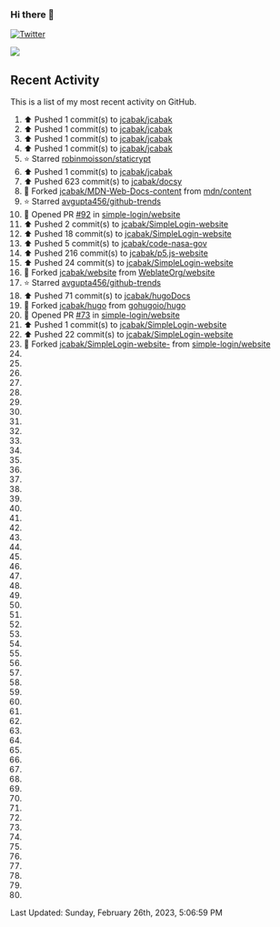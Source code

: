 ### Hi there 👋

[![Twitter](https://img.shields.io/twitter/follow/jcabak?style=social)](https://twitter.com/intent/follow?screen_name=JCabak)

![](http://github-profile-summary-cards.vercel.app/api/cards/profile-details?username=jcabak&theme=github)

<!--
**jcabak/jcabak** is a ✨ _special_ ✨ repository because its `README.md` (this file) appears on your GitHub profile.

Here are some ideas to get you started:

- 🔭 I’m currently working on ...
- 🌱 I’m currently learning ...
- 👯 I’m looking to collaborate on ...
- 🤔 I’m looking for help with ...
- 💬 Ask me about ...
- 📫 How to reach me: ...
- 😄 Pronouns: ...
- ⚡ Fun fact: ...
-->
## Recent Activity

This is a list of my most recent activity on GitHub.

<!--RECENT_ACTIVITY:start-->
1. ⬆️ Pushed 1 commit(s) to [jcabak/jcabak](https://github.com/jcabak/jcabak)<br>
2. ⬆️ Pushed 1 commit(s) to [jcabak/jcabak](https://github.com/jcabak/jcabak)<br>
3. ⬆️ Pushed 1 commit(s) to [jcabak/jcabak](https://github.com/jcabak/jcabak)<br>
4. ⬆️ Pushed 1 commit(s) to [jcabak/jcabak](https://github.com/jcabak/jcabak)<br>
5. ⭐ Starred [robinmoisson/staticrypt](https://github.com/robinmoisson/staticrypt)<br>
6. ⬆️ Pushed 1 commit(s) to [jcabak/jcabak](https://github.com/jcabak/jcabak)<br>
7. ⬆️ Pushed 623 commit(s) to [jcabak/docsy](https://github.com/jcabak/docsy)<br>
8. 🔱 Forked [jcabak/MDN-Web-Docs-content](https://github.com/jcabak/MDN-Web-Docs-content) from [mdn/content](https://github.com/mdn/content)<br>
9. ⭐ Starred [avgupta456/github-trends](https://github.com/avgupta456/github-trends)<br>
10. 💪 Opened PR [#92](https://github.com/simple-login/website/pull/92) in [simple-login/website](https://github.com/simple-login/website)<br>
11. ⬆️ Pushed 2 commit(s) to [jcabak/SimpleLogin-website](https://github.com/jcabak/SimpleLogin-website)<br>
12. ⬆️ Pushed 18 commit(s) to [jcabak/SimpleLogin-website](https://github.com/jcabak/SimpleLogin-website)<br>
13. ⬆️ Pushed 5 commit(s) to [jcabak/code-nasa-gov](https://github.com/jcabak/code-nasa-gov)<br>
14. ⬆️ Pushed 216 commit(s) to [jcabak/p5.js-website](https://github.com/jcabak/p5.js-website)<br>
15. ⬆️ Pushed 24 commit(s) to [jcabak/SimpleLogin-website](https://github.com/jcabak/SimpleLogin-website)<br>
16. 🔱 Forked [jcabak/website](https://github.com/jcabak/website) from [WeblateOrg/website](https://github.com/WeblateOrg/website)<br>
17. ⭐ Starred [avgupta456/github-trends](https://github.com/avgupta456/github-trends)<br>
18. ⬆️ Pushed 71 commit(s) to [jcabak/hugoDocs](https://github.com/jcabak/hugoDocs)<br>
19. 🔱 Forked [jcabak/hugo](https://github.com/jcabak/hugo) from [gohugoio/hugo](https://github.com/gohugoio/hugo)<br>
20. 💪 Opened PR [#73](https://github.com/simple-login/website/pull/73) in [simple-login/website](https://github.com/simple-login/website)<br>
21. ⬆️ Pushed 1 commit(s) to [jcabak/SimpleLogin-website](https://github.com/jcabak/SimpleLogin-website)<br>
22. ⬆️ Pushed 22 commit(s) to [jcabak/SimpleLogin-website](https://github.com/jcabak/SimpleLogin-website)<br>
23. 🔱 Forked [jcabak/SimpleLogin-website-](https://github.com/jcabak/SimpleLogin-website-) from [simple-login/website](https://github.com/simple-login/website)<br>
24. <br>
25. <br>
26. <br>
27. <br>
28. <br>
29. <br>
30. <br>
31. <br>
32. <br>
33. <br>
34. <br>
35. <br>
36. <br>
37. <br>
38. <br>
39. <br>
40. <br>
41. <br>
42. <br>
43. <br>
44. <br>
45. <br>
46. <br>
47. <br>
48. <br>
49. <br>
50. <br>
51. <br>
52. <br>
53. <br>
54. <br>
55. <br>
56. <br>
57. <br>
58. <br>
59. <br>
60. <br>
61. <br>
62. <br>
63. <br>
64. <br>
65. <br>
66. <br>
67. <br>
68. <br>
69. <br>
70. <br>
71. <br>
72. <br>
73. <br>
74. <br>
75. <br>
76. <br>
77. <br>
78. <br>
79. <br>
80. <br>
<!--RECENT_ACTIVITY:end-->

<!--RECENT_ACTIVITY:last_update-->
Last Updated: Sunday, February 26th, 2023, 5:06:59 PM
<!--RECENT_ACTIVITY:last_update_end-->
